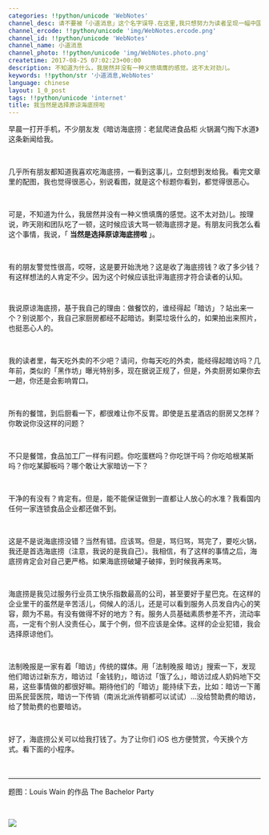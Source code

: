 ```yaml
---
categories: !!python/unicode 'WebNotes'
channel_desc: 请不要被「小道消息」这个名字误导.在这里,我只想努力为读者呈现一幅中国互联网的清明上河图.
channel_ercode: !!python/unicode 'img/WebNotes.ercode.png'
channel_id: !!python/unicode 'WebNotes'
channel_name: 小道消息
channel_photo: !!python/unicode 'img/WebNotes.photo.png'
createtime: 2017-08-25 07:02:23+00:00
description: 不知道为什么，我居然并没有一种义愤填膺的感觉。这不太对劲儿。
keywords: !!python/str '小道消息,WebNotes'
language: chinese
layout: 1_0_post
tags: !!python/unicode 'internet'
title: 我当然是选择原谅海底捞啦
---
```

<div class="rich_media_content" id="js_content">
<p>
         早晨一打开手机，不少朋友发《暗访海底捞：老鼠爬进食品柜 火锅漏勺掏下水道》这条新闻给我。
        </p>
<p>
<br/>
</p>
<p>
         几乎所有朋友都知道我喜欢吃海底捞，一看到这事儿，立刻想到发给我。看完文章里的配图，我也觉得很恶心，别说看图，就是这个标题你看到，都觉得很恶心。
         <br/>
</p>
<p>
<br/>
</p>
<p>
         可是，不知道为什么，我居然并没有一种义愤填膺的感觉。这不太对劲儿。按理说，昨天刚和团队吃了一顿，这时候应该大骂一顿海底捞才是。有朋友问我怎么看这个事情，我说，「
         <strong>
          当然是选择原谅海底捞啦
         </strong>
         」。
        </p>
<p>
<br/>
</p>
<p>
         有的朋友警觉性很高，哎呀，这是要开始洗地？这是收了海底捞钱？收了多少钱？有这样想法的人肯定不少。因为这个时候应该批评海底捞才符合读者的认知。
        </p>
<p>
<span style="color: rgb(51, 51, 51); font-family: Helvetica, STHeiti; font-size: 12px; font-variant-ligatures: normal; orphans: 2;  widows: 2; background-color: rgb(242, 242, 245);">
<br/>
</span>
</p>
<p>
         我说原谅海底捞，基于我自己的理由：做餐饮的，谁经得起「暗访」？站出来一个？别说那个，我自己家厨房都经不起暗访。剩菜垃圾什么的，如果拍出来照片，也挺恶心人的。
        </p>
<p>
<br/>
</p>
<p>
         我的读者里，每天吃外卖的不少吧？请问，你每天吃的外卖，能经得起暗访吗？几年前，类似的「黑作坊」曝光特别多，现在据说正规了，但是，外卖厨房如果你去一趟，你还是会影响胃口。
        </p>
<p>
<br/>
</p>
<p>
         所有的餐馆，到后厨看一下，都很难让你不反胃。即使是五星酒店的厨房又怎样？你敢说你没这样的问题？
        </p>
<p>
<br/>
</p>
<p>
         不只是餐馆，食品加工厂一样有问题。你吃蛋糕吗？你吃饼干吗？你吃哈根某斯吗？你吃某脚板吗？哪个敢让大家暗访一下？
        </p>
<p>
<br/>
</p>
<p>
         干净的有没有？肯定有。但是，能不能保证做到一直都让人放心的水准？我看国内任何一家连锁食品企业都还做不到。
        </p>
<p>
<br/>
</p>
<p>
         这是不是说海底捞没错？当然有错。应该骂。但是，骂归骂，骂完了，要吃火锅，我还是首选海底捞（注意，我说的是我自己）。我相信，有了这样的事情之后，海底捞肯定会对自己更严格。如果海底捞破罐子破摔，到时候我再来骂。
        </p>
<p>
<br/>
</p>
<p>
         海底捞是我见过服务行业员工快乐指数最高的公司，甚至要好于星巴克。在这样的企业里干的虽然是辛苦活儿，伺候人的活儿，还是可以看到服务人员发自内心的笑容，颇为不易。有没有做得不好的地方？有。服务人员基础素质参差不齐，流动率高，一定有个别人没责任心，属于个例，但不应该是全体。这样的企业犯错，我会选择原谅他们。
        </p>
<p>
<br/>
</p>
<p>
         法制晚报是一家有着「暗访」传统的媒体。用「法制晚报 暗访」搜索一下，发现他们暗访过新东方，暗访过「金钱豹」，暗访过「饿了么」，暗访过成人奶妈地下交易，这些事情做的都很好嘛。期待他们的「暗访」能持续下去，比如：暗访一下莆田系民营医院，暗访一下传销（南派北派传销都可以试试）…没给赞助费的暗访，给了赞助费的也要暗访。
        </p>
<p>
<br/>
</p>
<p>
         好了，海底捞公关可以给我打钱了。为了让你们 iOS 也方便赞赏，今天换个方式。看下面的小程序。
        </p>
<p>
<br/>
</p>
<hr style="margin-top: 1em; margin-bottom: 1em; white-space: normal; font-family: Lato, Helvetica, Arial, freesans, clean, sans-serif; border-right-width: 0px; border-bottom-width: 0px; border-left-width: 0px; border-top-style: solid; border-top-color: rgb(234, 234, 234); height: 1px; color: rgb(51, 51, 51); font-size: 15px;"/>
<p style="white-space: normal;">
         题图：Louis Wain 的作品 The Bachelor Party
        </p>
<p>
<br/>
</p>
<p>
<img class="" data-ratio="1.0909090909090908" data-s="300,640" data-src="" data-type="png" data-w="660" src="{{ '/img/ow5rEn8QGlFicSDht6iaN2cDrVVyJic2ZjlibIrFgDicq4rZ5UUuNoOJ6ZtxgnaGvBRuW5ia3iabJKUzcvKHLwbZjicnVQ.png' | prepend: site.img | replace: '//','/' }}"/>
</p>
<p>
<br/>
</p>
</div>